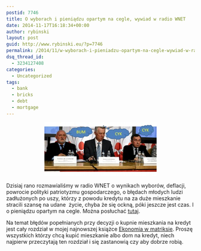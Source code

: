 ```yaml
---
postid: 7746
title: O wyborach i pieniądzu opartym na cegle, wywiad w radio WNET
date: 2014-11-17T16:18:34+00:00
author: rybinski
layout: post
guid: http://www.rybinski.eu/?p=7746
permalink: /2014/11/w-wyborach-i-pieniadzu-opartym-na-cegle-wywiad-w-radio-wnet/
dsq_thread_id:
  - 3234127408
categories:
  - Uncategorized
tags:
  - bank
  - bricks
  - debt
  - mortgage
---
```

<p style="text-align: center;">
  <a href="/uploads/2014/11/BUM_CYK_CYK.jpg"><img class="wp-image-7752 aligncenter" title="BUM_CYK_CYK" src="/uploads/2014/11/BUM_CYK_CYK-300x144.jpg" alt="" width="300" height="144" /></a>
</p>

Dzisiaj rano rozmawialiśmy w radio WNET o wynikach wyborów, deflacji, powrocie polityki patriotyzmu gospodarczego, o błędach młodych ludzi zadłużonych po uszy, którzy z powodu kredytu na za duże mieszkanie stracili szansę na udane  życie, chyba że się ockną, póki jeszcze jest czas. I o pieniądzu opartym na cegle. Można posłuchać [tutaj](http://www.radiownet.pl/sluchaj#/publikacje/rybinski-powraca-patriotyzm-gospodarczy).

Na temat błędów popełnianych przy decyzji o kupnie mieszkania na kredyt jest cały rozdział w mojej najnowszej książce [Ekonomia w matriksie](http://www.slowaimysli.pl/pozycja/ekonomia-w-matriksie/39). Proszę wszystkich którzy chcą kupić mieszkanie albo dom na kredyt, niech najpierw przeczytają ten rozdział i się zastanowią czy aby dobrze robią.
